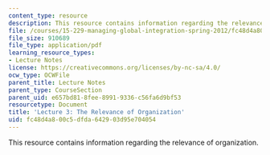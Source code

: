 ```yaml
---
content_type: resource
description: This resource contains information regarding the relevance of organization.
file: /courses/15-229-managing-global-integration-spring-2012/fc48d4a800c5dfda642903d95e704054_MIT15_229S12_lec03.pdf
file_size: 910689
file_type: application/pdf
learning_resource_types:
- Lecture Notes
license: https://creativecommons.org/licenses/by-nc-sa/4.0/
ocw_type: OCWFile
parent_title: Lecture Notes
parent_type: CourseSection
parent_uid: e657bd81-8fee-8991-9336-c56fa6d9bf53
resourcetype: Document
title: 'Lecture 3: The Relevance of Organization'
uid: fc48d4a8-00c5-dfda-6429-03d95e704054
---
```

This resource contains information regarding the relevance of organization.